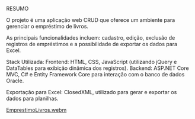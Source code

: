 RESUMO

O projeto é uma aplicação web CRUD que oferece um ambiente para gerenciar o empréstimo de livros.

As principais funcionalidades incluem: cadastro, edição, exclusão de registros de empréstimos e a possibilidade de exportar os dados para Excel.

Stack Utilizada:
Frontend: HTML, CSS, JavaScript (utilizando jQuery e DataTables para exibição dinâmica dos registros).
Backend: ASP.NET Core MVC, C# e Entity Framework Core para interação com o banco de dados Oracle.

Exportação para Excel: ClosedXML, utilizado para gerar e exportar os dados para planilhas.

[EmprestimoLivros.webm](https://github.com/user-attachments/assets/804949bf-f2cc-4182-abc9-f7d363feab5c)
